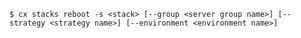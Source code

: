 <!-- layout:code post: stacks_usage -->

```
$ cx stacks reboot -s <stack> [--group <server group name>] [--strategy <strategy name>] [--environment <environment name>]
```
